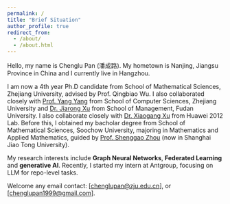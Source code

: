 ```yaml
---
permalink: /
title: "Brief Situation"
author_profile: true
redirect_from: 
  - /about/
  - /about.html
---
```


Hello, my name is Chenglu Pan (潘成路). My hometown is Nanjing, Jiangsu Province in China and I currently live in Hangzhou. 

I am now a 4th year Ph.D candidate from School of Mathematical Sciences, Zhejiang University, advised by Prof. Qingbiao Wu. I also collaborated closely with [Prof. Yang Yang](https://yangy.org) from School of Computer Sciences, Zhejiang University and [Dr. Jiarong Xu](https://galina0217.github.io) from School of Management, Fudan University. I also collaborate closely with [Dr. Xiaogang Xu](https://xuxiaogang.com/) from Huawei 2012 Lab. Before this, I obtained my bacholar degree from School of Mathematical Sciences, Soochow University, majoring in Mathematics and Applied Mathematics, guided by [Prof. Shenggao Zhou](https://math.sjtu.edu.cn/faculty/sgzhou) (now in Shanghai Jiao Tong University).

My research interests include **Graph Neural Networks**, **Federated Learning** and **generative AI**. Recently, I started my intern at Antgroup, focusing on LLM for repo-level tasks.

Welcome any email contact: [chenglupan@zju.edu.cn], or [chenglupan1999@gmail.com].
